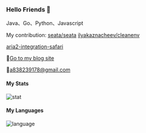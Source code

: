 ### Hello Friends 👋

Java、Go、Python、Javascript

My contribution: [seata/seata](https://github.com/seata/seata/pull/3949) [ilyakaznacheev/cleanenv](https://github.com/ilyakaznacheev/cleanenv/pull/107)

[aria2-integration-safari](https://github.com/baptistecdr/aria2-integration-safari/pull/17)

📃[Go to my blog site](https://blog.pressed.top)

📧a838239178@gmail.com

#### My Stats

![stat](https://github-readme-stats.vercel.app/api?username=838239178&show_icons=true)

#### My Languages

![language](https://github-readme-stats.vercel.app/api/top-langs?username=838239178&show_icons=true&locale=en&layout=compact)
